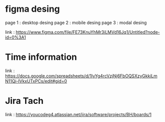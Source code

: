 # figma desing
page 1 : desktop desing
page 2 : mobile desing
page 3 : modal desing

link : https://www.figma.com/file/FE73KnuYhMr3iLMVd16Jq1/Untitled?node-id=0%3A1

# Time information
link : https://docs.google.com/spreadsheets/d/1IyYg4rcVzjNj6FbOQSXzyGkkiLmN11Qi-IVkxUTxPCs/edit#gid=0

# Jira Tach 
link : https://youcodeg4.atlassian.net/jira/software/projects/BH/boards/1